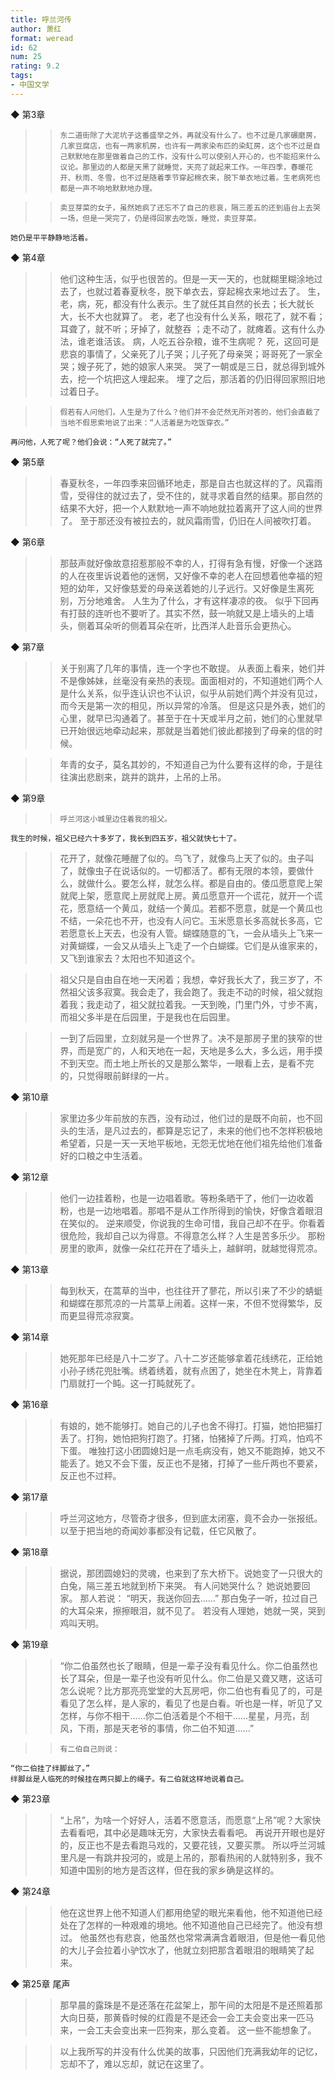 ```yaml
---
title: 呼兰河传
author: 萧红
format: weread
id: 62
num: 25
rating: 9.2
tags:
- 中国文学
---
```



◆ 第3章

>>     东二道街除了大泥坑子这番盛举之外，再就没有什么了。也不过是几家碾磨房，几家豆腐店，也有一两家机房，也许有一两家染布匹的染缸房，这个也不过是自己默默地在那里做着自己的工作，没有什么可以使别人开心的，也不能招来什么议论。那里边的人都是天黑了就睡觉，天亮了就起来工作。一年四季，春暖花开、秋雨、冬雪，也不过是随着季节穿起棉衣来，脱下单衣地过着。生老病死也都是一声不响地默默地办理。

>>     卖豆芽菜的女子，虽然她疯了还忘不了自己的悲哀，隔三差五的还到庙台上去哭一场，但是一哭完了，仍是得回家去吃饭，睡觉，卖豆芽菜。
    她仍是平平静静地活着。


◆ 第4章

>> 他们这种生活，似乎也很苦的。但是一天一天的，也就糊里糊涂地过去了，也就过着春夏秋冬，脱下单衣去，穿起棉衣来地过去了。
    生，老，病，死，都没有什么表示。生了就任其自然的长去；长大就长大，长不大也就算了。
    老，老了也没有什么关系，眼花了，就不看；耳聋了，就不听；牙掉了，就整吞 ；走不动了，就瘫着。这有什么办法，谁老谁活该。
    病，人吃五谷杂粮，谁不生病呢？
    死，这回可是悲哀的事情了，父亲死了儿子哭；儿子死了母亲哭；哥哥死了一家全哭；嫂子死了，她的娘家人来哭。
    哭了一朝或是三日，就总得到城外去，挖一个坑把这人埋起来。
    埋了之后，那活着的仍旧得回家照旧地过着日子。

>>     假若有人问他们，人生是为了什么？他们并不会茫然无所对答的，他们会直截了当地不假思索地说了出来：“人活着是为吃饭穿衣。”
    再问他，人死了呢？他们会说：“人死了就完了。”


◆ 第5章

>> 春夏秋冬，一年四季来回循环地走，那是自古也就这样的了。风霜雨雪，受得住的就过去了，受不住的，就寻求着自然的结果。那自然的结果不大好，把一个人默默地一声不响地就拉着离开了这人间的世界了。
    至于那还没有被拉去的，就风霜雨雪，仍旧在人间被吹打着。


◆ 第6章

>> 那鼓声就好像故意招惹那般不幸的人，打得有急有慢，好像一个迷路的人在夜里诉说着他的迷惘，又好像不幸的老人在回想着他幸福的短短的幼年，又好像慈爱的母亲送着她的儿子远行。又好像是生离死别，万分地难舍。
    人生为了什么，才有这样凄凉的夜。
    似乎下回再有打鼓的连听也不要听了。其实不然，鼓一响就又是上墙头的上墙头，侧着耳朵听的侧着耳朵在听，比西洋人赴音乐会更热心。


◆ 第7章

>> 关于别离了几年的事情，连一个字也不敢提。
    从表面上看来，她们并不是像姊妹，丝毫没有亲热的表现。面面相对的，不知道她们两个人是什么关系，似乎连认识也不认识，似乎从前她们两个并没有见过，而今天是第一次的相见，所以异常的冷落。
    但是这只是外表，她们的心里，就早已沟通着了。甚至于在十天或半月之前，她们的心里就早已开始很远地牵动起来，那就是当着她们彼此都接到了母亲的信的时候。

>> 年青的女子，莫名其妙的，不知道自己为什么要有这样的命，于是往往演出悲剧来，跳井的跳井，上吊的上吊。


◆ 第9章

>>     呼兰河这小城里边住着我的祖父。
    我生的时候，祖父已经六十多岁了，我长到四五岁，祖父就快七十了。

>> 花开了，就像花睡醒了似的。鸟飞了，就像鸟上天了似的。虫子叫了，就像虫子在说话似的。一切都活了。都有无限的本领，要做什么，就做什么。要怎么样，就怎么样。都是自由的。倭瓜愿意爬上架就爬上架，愿意爬上房就爬上房。黄瓜愿意开一个谎花，就开一个谎花，愿意结一个黄瓜，就结一个黄瓜。若都不愿意，就是一个黄瓜也不结，一朵花也不开，也没有人问它。玉米愿意长多高就长多高，它若愿意长上天去，也没有人管。蝴蝶随意的飞，一会从墙头上飞来一对黄蝴蝶，一会又从墙头上飞走了一个白蝴蝶。它们是从谁家来的，又飞到谁家去？太阳也不知道这个。

>> 祖父只是自由自在地一天闲着；我想，幸好我长大了，我三岁了，不然祖父该多寂寞。我会走了，我会跑了。我走不动的时候，祖父就抱着我；我走动了，祖父就拉着我。一天到晚，门里门外，寸步不离，而祖父多半是在后园里，于是我也在后园里。

>> 一到了后园里，立刻就另是一个世界了。决不是那房子里的狭窄的世界，而是宽广的，人和天地在一起，天地是多么大，多么远，用手摸不到天空。而土地上所长的又是那么繁华，一眼看上去，是看不完的，只觉得眼前鲜绿的一片。


◆ 第10章

>> 家里边多少年前放的东西，没有动过，他们过的是既不向前，也不回头的生活，是凡过去的，都算是忘记了，未来的他们也不怎样积极地希望着，只是一天一天地平板地，无怨无忧地在他们祖先给他们准备好的口粮之中生活着。


◆ 第12章

>> 他们一边挂着粉，也是一边唱着歌。等粉条晒干了，他们一边收着粉，也是一边地唱着。那唱不是从工作所得到的愉快，好像含着眼泪在笑似的。
    逆来顺受，你说我的生命可惜，我自己却不在乎。你看着很危险，我却自己以为得意。不得意怎么样？人生是苦多乐少。
    那粉房里的歌声，就像一朵红花开在了墙头上，越鲜明，就越觉得荒凉。


◆ 第13章

>> 每到秋天，在蒿草的当中，也往往开了蓼花，所以引来了不少的蜻蜓和蝴蝶在那荒凉的一片蒿草上闹着。这样一来，不但不觉得繁华，反而更显得荒凉寂寞。


◆ 第14章

>> 她死那年已经是八十二岁了。八十二岁还能够拿着花线绣花，正给她小孙子绣花兜肚嘴。绣着绣着，就有点困了，她坐在木凳上，背靠着门扇就打一个盹。这一打盹就死了。


◆ 第16章

>> 有娘的，她不能够打。她自己的儿子也舍不得打。打猫，她怕把猫打丢了。打狗，她怕把狗打跑了。打猪，怕猪掉了斤两。打鸡，怕鸡不下蛋。
    唯独打这小团圆媳妇是一点毛病没有，她又不能跑掉，她又不能丢了。她又不会下蛋，反正也不是猪，打掉了一些斤两也不要紧，反正也不过秤。


◆ 第17章

>> 呼兰河这地方，尽管奇才很多，但到底太闭塞，竟不会办一张报纸。以至于把当地的奇闻妙事都没有记载，任它风散了。


◆ 第18章

>> 据说，那团圆媳妇的灵魂，也来到了东大桥下。说她变了一只很大的白兔，隔三差五地就到桥下来哭。
    有人问她哭什么？
    她说她要回家。
    那人若说：
    “明天，我送你回去……”
    那白兔子一听，拉过自己的大耳朵来，擦擦眼泪，就不见了。
    若没有人理她，她就一哭，哭到鸡叫天明。


◆ 第19章

>> “你二伯虽然也长了眼睛，但是一辈子没有看见什么。你二伯虽然也长了耳朵，但是一辈子也没有听见什么。你二伯是又聋又瞎，这话可怎么说呢？比方那亮亮堂堂的大瓦房吧，你二伯也有看见了的，可是看见了怎么样，是人家的，看见了也是白看。听也是一样，听见了又怎样，与你不相干……你二伯活着是个不相干……星星，月亮，刮风，下雨，那是天老爷的事情，你二伯不知道……”

>>     有二伯自己则说：
    “你二伯挂了绊脚丝了。”
    绊脚丝是人临死的时候挂在两只脚上的绳子。有二伯就这样地说着自己。


◆ 第23章

>> “上吊”，为啥一个好好人，活着不愿意活，而愿意“上吊”呢？大家快去看看吧，其中必是趣味无穷，大家快去看看吧。
    再说开开眼也是好的，反正也不是去看跑马戏的，又要花钱，又要买票。
    所以呼兰河城里凡是一有跳井投河的，或是上吊的，那看热闹的人就特别多，我不知道中国别的地方是否这样，但在我的家乡确是这样的。


◆ 第24章

>> 他在这世界上他不知道人们都用绝望的眼光来看他，他不知道他已经处在了怎样的一种艰难的境地。他不知道他自己已经完了。他没有想过。
  他虽然也有悲哀，他虽然也常常满满含着眼泪，但是他一看见他的大儿子会拉着小驴饮水了，他就立刻把那含着眼泪的眼睛笑了起来。


◆ 第25章 尾声

>> 那早晨的露珠是不是还落在花盆架上，那午间的太阳是不是还照着那大向日葵，那黄昏时候的红霞是不是还会一会工夫会变出来一匹马来，一会工夫会变出来一匹狗来，那么变着。
    这一些不能想象了。

>> 以上我所写的并没有什么优美的故事，只因他们充满我幼年的记忆，忘却不了，难以忘却，就记在这里了。

